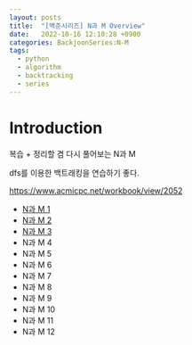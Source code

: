 ```yaml
---
layout: posts
title:  "[백준시리즈] N과 M Overview"
date:   2022-10-16 12:10:28 +0900
categories: BackjoonSeries:N-M
tags:
  - python
  - algorithm
  - backtracking
  - series
---
```


# Introduction

복습 + 정리할 겸 다시 풀어보는 N과 M

dfs를 이용한 백트래킹을 연습하기 좋다.

https://www.acmicpc.net/workbook/view/2052

* [N과 M 1](https://comicom.github.io/backjoonseries:n-m/N-M_1/)
* [N과 M 2](https://comicom.github.io/backjoonseries:n-m/N-M_2/)
* [N과 M 3](https://comicom.github.io/backjoonseries:n-m/N-M_3/)
* N과 M 4
* N과 M 5
* N과 M 6
* N과 M 7
* N과 M 8
* N과 M 9
* N과 M 10
* N과 M 11
* N과 M 12
